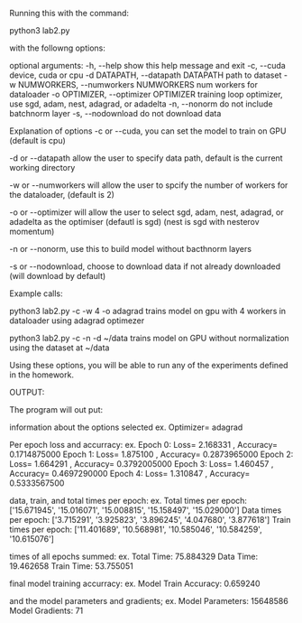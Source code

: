  Running this with the command:

 python3 lab2.py 

 with the followng options:

 optional arguments:
  -h, --help            show this help message and exit
  -c, --cuda            device, cuda or cpu
  -d DATAPATH, --datapath DATAPATH
                        path to dataset
  -w NUMWORKERS, --numworkers NUMWORKERS
                        num workers for dataloader
  -o OPTIMIZER, --optimizer OPTIMIZER
                        training loop optimizer, use sgd, adam, nest, adagrad, or adadelta
  -n, --nonorm            do not include batchnorm layer
  -s, --nodownload      do not download data

Explanation of options
 -c or --cuda, you can set the model to train on GPU (default is cpu)

 -d or --datapath allow the user to specify data path, default is the current working directory

 -w or --numworkers will allow the user to spcify the number of workers  for the dataloader, (default is 2)
  
 -o or --optimizer will allow the user to select sgd, adam, nest, adagrad, or adadelta as the optimiser (defautl is sgd)
    (nest is sgd with nesterov momentum)

-n or --nonorm, use this to build model without bacthnorm layers

-s or --nodownload, choose to download data if not already downloaded (will download by default)

Example calls:

python3 lab2.py -c -w 4 -o adagrad
trains model on gpu with 4 workers in dataloader using adagrad optimezer

python3 lab2.py -c -n -d ~/data
trains model on GPU without normalization using the dataset at ~/data

Using these options, you will be able to run any of the experiments defined in the homework.

OUTPUT:

The program will out put:

information about the options selected
ex. Optimizer= adagrad

Per epoch loss and accurracy:
ex.
Epoch 0: Loss= 2.168331 , Accuracy= 0.1714875000
Epoch 1: Loss= 1.875100 , Accuracy= 0.2873965000
Epoch 2: Loss= 1.664291 , Accuracy= 0.3792005000
Epoch 3: Loss= 1.460457 , Accuracy= 0.4697290000
Epoch 4: Loss= 1.310847 , Accuracy= 0.5333567500

data, train, and total times per epoch:
ex.
Total times per epoch: ['15.671945', '15.016071', '15.008815', '15.158497', '15.029000']
Data times per epoch: ['3.715291', '3.925823', '3.896245', '4.047680', '3.877618']
Train times per epoch: ['11.401689', '10.568981', '10.585046', '10.584259', '10.615076']

times of all epochs summed:
ex.
Total Time: 75.884329
Data Time: 19.462658
Train Time: 53.755051

final model training accurracy:
ex.
Model Train Accuracy: 0.659240

and the model parameters and gradients;
ex.
Model Parameters: 15648586
Model Gradients: 71



